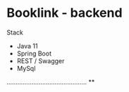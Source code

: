 # Booklink - backend

Stack
- Java 11
- Spring Boot
- REST / Swagger
- MySql

.............................................
**